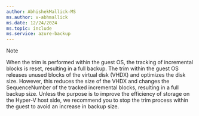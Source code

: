 ```yaml
---
author: AbhishekMallick-MS
ms.author: v-abhmallick
ms.date: 12/24/2024
ms.topic: include
ms.service: azure-backup
---
```


>[!Note]
>When the trim is performed within the guest OS, the tracking of incremental blocks is reset, resulting in a full backup. The trim within the guest OS releases unused blocks of the virtual disk (VHDX) and optimizes the disk size. However, this reduces the size of the VHDX and changes the SequenceNumber of the tracked incremental blocks, resulting in a full backup size. Unless the purpose is to improve the efficiency of storage on the Hyper-V host side, we recommend you  to stop the trim process within the guest to avoid an increase in backup size.